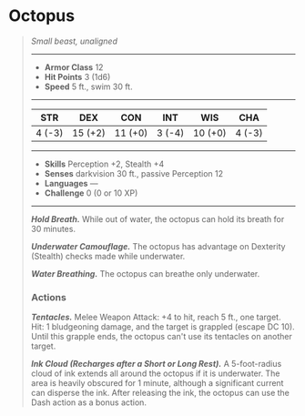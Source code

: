 # Octopus
>*Small beast, unaligned*
>___
>- **Armor Class** 12
>- **Hit Points** 3 (1d6)
>- **Speed** 5 ft., swim 30 ft.
>___
>|STR|DEX|CON|INT|WIS|CHA|
>|:---:|:---:|:---:|:---:|:---:|:---:|
>|4 (-3)|15 (+2)|11 (+0)|3 (-4)|10 (+0)|4 (-3)|
>___
>- **Skills** Perception +2, Stealth +4
>- **Senses** darkvision 30 ft., passive Perception 12
>- **Languages** —
>- **Challenge** 0 (0 or 10 XP)
>___
>***Hold Breath.*** While out of water, the octopus can hold its breath for 30 minutes.  
>
>***Underwater Camouflage.*** The octopus has advantage on Dexterity (Stealth) checks made while underwater.  
>
>***Water Breathing.*** The octopus can breathe only underwater.  
>
>### Actions
>***Tentacles.*** Melee Weapon Attack: +4 to hit, reach 5 ft., one target. Hit: 1 bludgeoning damage, and the target is grappled (escape DC 10). Until this grapple ends, the octopus can't use its tentacles on another target.  
>
>***Ink Cloud (Recharges after a Short or Long Rest).*** A 5-foot-radius cloud of ink extends all around the octopus if it is underwater. The area is heavily obscured for 1 minute, although a significant current can disperse the ink. After releasing the ink, the octopus can use the Dash action as a bonus action.